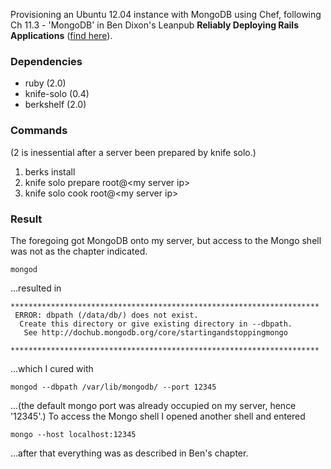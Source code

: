 Provisioning an Ubuntu 12.04 instance with MongoDB using Chef, following Ch 11.3 - 'MongoDB' 
in Ben Dixon's Leanpub __Reliably Deploying Rails Applications__ ([find here](https://leanpub.com/deploying_rails_applications)).
### Dependencies

* ruby (2.0)
* knife-solo (0.4)
* berkshelf (2.0)

### Commands

(2 is inessential after a server been prepared by knife solo.)
1. berks install
2. knife solo prepare root@\<my server ip\>
3. knife solo cook root@\<my server ip\>

### Result
The foregoing got MongoDB onto my server, but access to the Mongo shell was not as the chapter indicated. 
````
mongod
````
...resulted in
````
*********************************************************************
 ERROR: dbpath (/data/db/) does not exist.
  Create this directory or give existing directory in --dbpath.
   See http://dochub.mongodb.org/core/startingandstoppingmongo
   *********************************************************************
````
...which I cured with
````
mongod --dbpath /var/lib/mongodb/ --port 12345
````
...(the default mongo port was already occupied on my server, hence '12345'.) To access the Mongo shell
I opened another shell and entered
````
mongo --host localhost:12345
````
...after that everything was as described in Ben's chapter.
